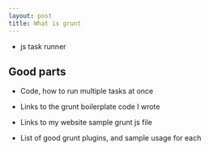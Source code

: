 ```yaml
---
layout: post
title: What is grunt
---
```


- js task runner

## Good parts

- Code, how to run multiple tasks at once

- Links to the grunt boilerplate code I wrote
- Links to my website sample grunt js file
- List of good grunt plugins, and sample usage for each
